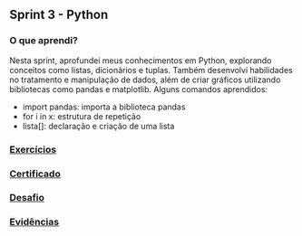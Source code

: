 ##   Sprint 3 - Python 

### O que aprendi? ###
<p>

Nesta sprint, aprofundei meus conhecimentos em Python, explorando conceitos como listas, dicionários e tuplas. Também desenvolvi habilidades no tratamento e manipulação de dados, além de criar gráficos utilizando bibliotecas como pandas e matplotlib. Alguns comandos aprendidos:


 * import pandas: importa a biblioteca pandas
 * for i in x: estrutura de repetição
 * lista[]: declaração e criação de uma lista

 

 </p>

###  <a href= exercicios > Exercícios </a>
###  <a href= certificado > Certificado </a>
###  <a href= desafio > Desafio </a>
###  <a href= evidencias > Evidências </a>